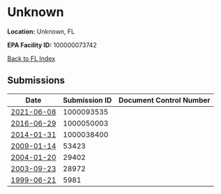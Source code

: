 # Unknown

**Location:** Unknown, FL

**EPA Facility ID:** 100000073742

[Back to FL Index](../../index.md)

## Submissions

| Date | Submission ID | Document Control Number |
|------|--------------|-------------------------|
| [2021-06-08](submissions/1000093535.md) | 1000093535 |  |
| [2016-06-29](submissions/1000050003.md) | 1000050003 |  |
| [2014-01-31](submissions/1000038400.md) | 1000038400 |  |
| [2009-01-14](submissions/53423.md) | 53423 |  |
| [2004-01-20](submissions/29402.md) | 29402 |  |
| [2003-09-23](submissions/28972.md) | 28972 |  |
| [1999-06-21](submissions/5981.md) | 5981 |  |
